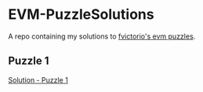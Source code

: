 # EVM-PuzzleSolutions

A repo containing my solutions to [fvictorio's evm puzzles](https://github.com/fvictorio/evm-puzzles).

## Puzzle 1
[Solution - Puzzle 1](https://github.com/cmooredev/EVM-PuzzleSolutions/blob/main/puzzle_1.md)
